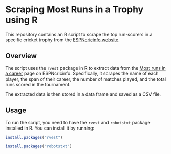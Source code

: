 # Scraping Most Runs in a Trophy using R

This repository contains an R script to scrape the top run-scorers in a specific cricket trophy from the [ESPNcricinfo website](https://www.espncricinfo.com/).

## Overview

The script uses the `rvest` package in R to extract data from the [Most runs in a career](https://stats.espncricinfo.com/ci/engine/records/batting/most_runs_career.html?id=117;type=trophy) page on ESPNcricinfo. Specifically, it scrapes the name of each player, the span of their career, the number of matches played, and the total runs scored in the tournament.

The extracted data is then stored in a data frame and saved as a CSV file.

## Usage

To run the script, you need to have the `rvest` and `robotstxt` package installed in R. You can install it by running:

```r
install.packages("rvest")
```

```r
install.packages("robotstxt")
